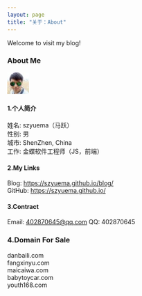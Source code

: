 ```yaml
---
layout: page
title: "关于：About"
---
```

Welcome to visit my blog!

### About Me
![alt text](favicon.ico ) 

####  1.个人简介
姓名: szyuema（马跃）  
性别: 男  
城市: ShenZhen, China  
工作: 金蝶软件工程师（JS，前端） 

#### 2.My Links
Blog: <https://szyuema.github.io/blog/>  
GitHub: <https://szyuema.github.io/>  

#### 3.Contract
Email: 402870645@qq.com
QQ: 402870645

### 4.Domain For Sale
danbaili.com  
fangxinyu.com  
maicaiwa.com  
babytoycar.com  
youth168.com  
